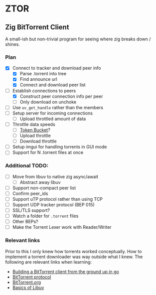 ZTOR
===
Zig BitTorrent Client
---

A small-ish but non-trivial program for seeing where zig breaks down / shines.

### Plan
- [x] Connect to tracker and download peer info
    - [x] Parse .torrent into tree
    - [x] Find announce url
    - [x] Connect and download peer list
- [ ] Establish connections to peers
    - [x] Construct peer connection info per peer
    - [ ] Only download on unchoke
- [ ] Use `uv_get_handle` rather than the members
- [ ] Setup server for incoming connections
    - [ ] Upload throttled amount of data
- [ ] Throttle data speeds
    - [ ] [Token Bucket](https://en.wikipedia.org/wiki/Token\_bucket)?
    - [ ] Upload throttle
    - [ ] Download throttle
- [ ] Setup imgui for handling torrents in GUI mode
- [ ] Support for N .torrent files at once

### Additional TODO:
- [ ] Move from libuv to native zig async/await
    - [ ] Abstract away libuv
- [ ] Support non-compact peer list
- [ ] Confirm peer_ids
- [ ] Support uTP protocol rather than using TCP
- [ ] Support UDP tracker protocol (BEP 015)
- [ ] SSL/TLS support?
- [ ] Watch a folder for `.torrent` files
- [ ] Other BEPs?
- [ ] Make the Torrent Lexer work with Reader/Writer

### Relevant links
Prior to this I only knew how torrents worked conceptually. How to implement a torrent downloader was way outside what I knew. The following are relevant links when learning:

- [Building a BitTorrent client from the ground up in go](https://blog.jse.li/posts/torrent/)
- [BitTorrent protocol](https://www.bittorrent.org/beps/bep_0003.html)
- [BitTorrent.org](https://www.bittorrent.org/index.html)
- [Basics of Libuv](http://docs.libuv.org/en/v1.x/guide/basics.html)

